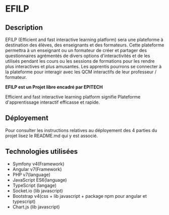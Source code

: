 # EFILP

## Description

EFILP (Efficient and fast interactive learning platform) sera une plateforme à destination des élèves, des enseignants et des formateurs. Cette plateforme permettra à un enseignant ou un formateur de créer et partager des questionnaires agrémentés de divers options d'interactivités et de les utilisés pendant les cours ou les sessions de formations pour les rendre plus interactives et plus amusantes. Les apprentis pourrons se connecter à la plateforme pour interagir avec les QCM interactifs de leur professeur / formateur.

**EFILP est un Projet libre encadré par EPITECH**

Efficient and fast interactive learning platform signifie Plateforme d'apprentissage interactif efficasse et rapide.

## Déployement

Pour consulter les instructions relatives au déployement des 4 parties du projet lisez le README.md qui y est associé.

## Technologies utilisées

- Symfony v4(Framework)
- Angular v7(Framework)
- PHP v7(language)
- JavaScript ES6(language)
- TypeScript (langage)
- Socket.io (lib javascript)
- Bootstrap v4(css + lib javascript + package npm pour angular et typescript)
- Chart.js (lib javascript)
